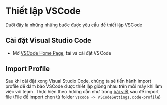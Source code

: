 # Thiết lập VSCode

Dưới đây là những những bước được yêu cầu để thiết lập VSCode

## Cài đặt Visual Studio Code

- Mở [VSCode Home Page](https://code.visualstudio.com/), tải và cài đặt VSCode

## Import Profile

Sau khi cài đặt xong Visual Studio Code, chúng ta sẽ tiến hành import profile để đảm bảo VSCode được thiết lập giống nhau trên mỗi máy khi làm việc với team.
Thực hiện theo hướng dẫn như trong [bài viết](https://bobbyhadz.com/blog/vscode-export-settings-and-extensions#importing-a-profile-in-vs-code) sau để import file (File để import chọn từ folder  `vscode -> VSCodeSettings.code-profile`)
